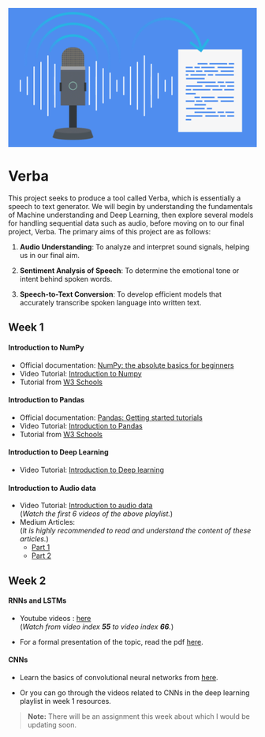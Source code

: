 ![alt text](./assets/verba.png "Logo Title Text 1")

# Verba

This project seeks to produce a tool called Verba, which is essentially a speech to text generator. We will begin by understanding the fundamentals of Machine understanding and Deep Learning, then explore several models for handling sequential data such as audio, before moving on to our final project, Verba. The primary aims of this project are as follows:

1. **Audio Understanding**: To analyze and interpret sound signals, helping us in our final aim.

2. **Sentiment Analysis of Speech**: To determine the emotional tone or intent behind spoken words.

3. **Speech-to-Text Conversion**: To develop efficient models that accurately transcribe spoken language into written text.


## Week 1


#### Introduction to NumPy

- Official documentation: [NumPy: the absolute basics for beginners](https://numpy.org/doc/2.1/user/absolute_beginners.html)  
- Video Tutorial: [Introduction to Numpy](https://www.youtube.com/watch?v=QUT1VHiLmmI)
- Tutorial from [W3 Schools](https://www.w3schools.com/python/numpy)


#### Introduction to Pandas

- Official documentation: [Pandas: Getting started tutorials](https://pandas.pydata.org/docs/getting_started/intro_tutorials/index.html)
- Video Tutorial: [Introduction to Pandas](https://www.youtube.com/watch?v=dUpyC40cF6Q&list=PLUaB-1hjhk8GZOuylZqLz-Qt9RIdZZMBE)
- Tutorial from [W3 Schools](https://www.w3schools.com/python/pandas)

#### Introduction to Deep Learning
- Video Tutorial: [Introduction to Deep learning](https://www.youtube.com/playlist?list=PLZbbT5o_s2xq7LwI2y8_QtvuXZedL6tQU)

#### Introduction to Audio data

- Video Tutorial: [Introduction to audio data](https://www.youtube.com/playlist?list=PL-wATfeyAMNqIee7cH3q1bh4QJFAaeNv0)  
(*Watch the first 6 videos of the above playlist.*)
- Medium Articles:  
(*It is highly recommended to read and understand the content of these articles.*)
    - [Part 1](https://towardsdatascience.com/audio-deep-learning-made-simple-part-1-state-of-the-art-techniques-da1d3dff2504)
    - [Part 2](https://towardsdatascience.com/audio-deep-learning-made-simple-part-2-why-mel-spectrograms-perform-better-aad889a93505)  

## Week 2


#### RNNs and LSTMs
- Youtube videos : [here](https://www.youtube.com/playlist?list=PLKnIA16_RmvYuZauWaPlRTC54KxSNLtNn)  
(*Watch from video index **55** to video index **66**.*)

- For a formal presentation of the topic, read the pdf [here](./assets/rnn_tutorial.pdf).

#### CNNs

- Learn the basics of convolutional neural networks from [here](https://medium.com/@prathammodi001/convolutional-neural-networks-for-dummies-a-step-by-step-cnn-tutorial-e68f464d608f).

- Or you can go through the videos related to CNNs in the deep learning playlist in week 1 resources.

> **Note:** There will be an assignment this week about which I would be updating soon.